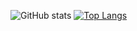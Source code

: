 ![GitHub stats](https://github-readme-stats.vercel.app/api?username=nikolaykusch&count_private=true&show_icons=true)
[![Top Langs](https://github-readme-stats.vercel.app/api/top-langs/?username=nikolaykusch&layout=compact)](https:/github.com/nikolaykusch/)
